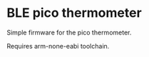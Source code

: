 BLE pico thermometer
====================

Simple firmware for the pico thermometer.

Requires arm-none-eabi toolchain.
